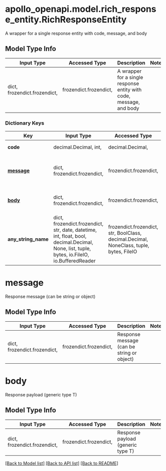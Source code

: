 # apollo_openapi.model.rich_response_entity.RichResponseEntity

A wrapper for a single response entity with code, message, and body

## Model Type Info
Input Type | Accessed Type | Description | Notes
------------ | ------------- | ------------- | -------------
dict, frozendict.frozendict,  | frozendict.frozendict,  | A wrapper for a single response entity with code, message, and body |

### Dictionary Keys
Key | Input Type | Accessed Type | Description | Notes
------------ | ------------- | ------------- | ------------- | -------------
**code** | decimal.Decimal, int,  | decimal.Decimal,  | HTTP status code |
**[message](#message)** | dict, frozendict.frozendict,  | frozendict.frozendict,  | Response message (can be string or object) |
**[body](#body)** | dict, frozendict.frozendict,  | frozendict.frozendict,  | Response payload (generic type T) | [optional]
**any_string_name** | dict, frozendict.frozendict, str, date, datetime, int, float, bool, decimal.Decimal, None, list, tuple, bytes, io.FileIO, io.BufferedReader | frozendict.frozendict, str, BoolClass, decimal.Decimal, NoneClass, tuple, bytes, FileIO | any string name can be used but the value must be the correct type | [optional]

# message

Response message (can be string or object)

## Model Type Info
Input Type | Accessed Type | Description | Notes
------------ | ------------- | ------------- | -------------
dict, frozendict.frozendict,  | frozendict.frozendict,  | Response message (can be string or object) |

# body

Response payload (generic type T)

## Model Type Info
Input Type | Accessed Type | Description | Notes
------------ | ------------- | ------------- | -------------
dict, frozendict.frozendict,  | frozendict.frozendict,  | Response payload (generic type T) |

[[Back to Model list]](../../README.md#documentation-for-models) [[Back to API list]](../../README.md#documentation-for-api-endpoints) [[Back to README]](../../README.md)

